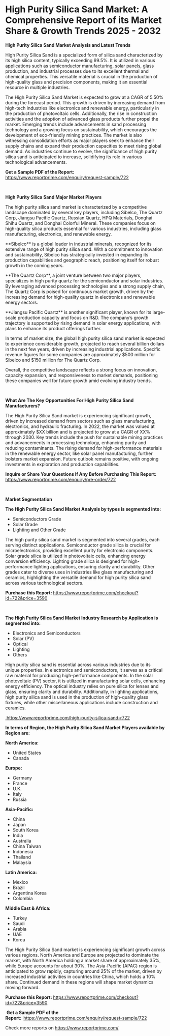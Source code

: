 <p><h1>High Purity Silica Sand Market: A Comprehensive Report of its Market Share & Growth Trends 2025 - 2032</h1></p><p><strong>High Purity Silica Sand Market Analysis and Latest Trends</strong></p>
<p><p>High Purity Silica Sand is a specialized form of silica sand characterized by its high silica content, typically exceeding 99.5%. It is utilized in various applications such as semiconductor manufacturing, solar panels, glass production, and industrial processes due to its excellent thermal and chemical properties. This versatile material is crucial in the production of high-quality glass and precision components, making it an essential resource in multiple industries.</p><p>The High Purity Silica Sand Market is expected to grow at a CAGR of 5.50% during the forecast period. This growth is driven by increasing demand from high-tech industries like electronics and renewable energy, particularly in the production of photovoltaic cells. Additionally, the rise in construction activities and the adoption of advanced glass products further propel the market. Emerging trends include advancements in sand processing technology and a growing focus on sustainability, which encourages the development of eco-friendly mining practices. The market is also witnessing consolidation efforts as major players seek to enhance their supply chains and expand their production capacities to meet rising global demand. As industries continue to evolve, the significance of high purity silica sand is anticipated to increase, solidifying its role in various technological advancements.</p></p>
<p><strong>Get a Sample PDF of the Report:&nbsp;</strong> <a href="https://www.reportprime.com/enquiry/request-sample/722?utm_campaign=3134&utm_medium=2&utm_source=Github&utm_content=ia&utm_term=18032025&utm_id=high-purity-silica-sand">https://www.reportprime.com/enquiry/request-sample/722</a></p>
<p>&nbsp;</p>
<p><strong>High Purity Silica Sand Major Market Players</strong></p>
<p><p>The high purity silica sand market is characterized by a competitive landscape dominated by several key players, including Sibelco, The Quartz Corp, Jiangsu Pacific Quartz, Russian Quartz, HPQ Materials, Donghai Shihu Quartz, and Donghai Colorful Mineral. These companies focus on high-quality silica products essential for various industries, including glass manufacturing, electronics, and renewable energy.</p><p>**Sibelco** is a global leader in industrial minerals, recognized for its extensive range of high purity silica sand. With a commitment to innovation and sustainability, Sibelco has strategically invested in expanding its production capabilities and geographic reach, positioning itself for robust growth in the coming years. </p><p>**The Quartz Corp**, a joint venture between two major players, specializes in high purity quartz for the semiconductor and solar industries. By leveraging advanced processing technologies and a strong supply chain, The Quartz Corp is poised for continuous market growth, driven by the increasing demand for high-quality quartz in electronics and renewable energy sectors.</p><p>**Jiangsu Pacific Quartz** is another significant player, known for its large-scale production capacity and focus on R&D. The company’s growth trajectory is supported by rising demand in solar energy applications, with plans to enhance its product offerings further.</p><p>In terms of market size, the global high purity silica sand market is expected to experience considerable growth, projected to reach several billion dollars in the next few years, driven by increasing industrial applications. Specific revenue figures for some companies are approximately $500 million for Sibelco and $150 million for The Quartz Corp.</p><p>Overall, the competitive landscape reflects a strong focus on innovation, capacity expansion, and responsiveness to market demands, positioning these companies well for future growth amid evolving industry trends.</p></p>
<p>&nbsp;</p>
<p><strong>What Are The Key Opportunities For High Purity Silica Sand Manufacturers?</strong></p>
<p><p>The High Purity Silica Sand market is experiencing significant growth, driven by increased demand from sectors such as glass manufacturing, electronics, and hydraulic fracturing. In 2022, the market was valued at approximately $XX billion and is projected to grow at a CAGR of XX% through 2030. Key trends include the push for sustainable mining practices and advancements in processing technology, enhancing purity and reducing contaminants. The rising demand for high-performance materials in the renewable energy sector, like solar panel manufacturing, further bolsters market expansion. Future outlook remains positive, with ongoing investments in exploration and production capabilities.</p></p>
<p><strong>Inquire or Share Your Questions If Any Before Purchasing This Report:</strong> <a href="https://www.reportprime.com/enquiry/pre-order/722?utm_campaign=3134&utm_medium=2&utm_source=Github&utm_content=ia&utm_term=18032025&utm_id=high-purity-silica-sand">https://www.reportprime.com/enquiry/pre-order/722</a></p>
<p>&nbsp;</p>
<p><strong>Market Segmentation</strong></p>
<p><strong>The High Purity Silica Sand Market Analysis by types is segmented into:</strong></p>
<p><ul><li>Semiconductors Grade</li><li>Solar Grade</li><li>Lighting and Other Grade</li></ul></p>
<p><p>The high purity silica sand market is segmented into several grades, each serving distinct applications. Semiconductor grade silica is crucial for microelectronics, providing excellent purity for electronic components. Solar grade silica is utilized in photovoltaic cells, enhancing energy conversion efficiency. Lighting grade silica is designed for high-performance lighting applications, ensuring clarity and durability. Other grades cater to diverse uses in industries like glass manufacturing and ceramics, highlighting the versatile demand for high purity silica sand across various technological sectors.</p></p>
<p><strong>Purchase this Report:&nbsp;</strong><a href="https://www.reportprime.com/checkout?id=722&price=3590&utm_campaign=3134&utm_medium=2&utm_source=Github&utm_content=ia&utm_term=18032025&utm_id=high-purity-silica-sand">https://www.reportprime.com/checkout?id=722&price=3590</a></p>
<p>&nbsp;</p>
<p><strong>The High Purity Silica Sand Market Industry Research by Application is segmented into:</strong></p>
<p><ul><li>Electronics and Semiconductors</li><li>Solar (PV)</li><li>Optical</li><li>Lighting</li><li>Others</li></ul></p>
<p><p>High purity silica sand is essential across various industries due to its unique properties. In electronics and semiconductors, it serves as a critical raw material for producing high-performance components. In the solar photovoltaic (PV) sector, it is utilized in manufacturing solar cells, enhancing energy efficiency. The optical industry relies on pure silica for lenses and glass, ensuring clarity and durability. Additionally, in lighting applications, high purity silica sand is used in the production of high-quality glass fixtures, while other miscellaneous applications include construction and ceramics.</p></p>
<p><a href="https://www.reportprime.com/high-purity-silica-sand-r722?utm_campaign=3134&utm_medium=2&utm_source=Github&utm_content=ia&utm_term=18032025&utm_id=high-purity-silica-sand">&nbsp;https://www.reportprime.com/high-purity-silica-sand-r722</a></p>
<p><strong>In terms of Region, the High Purity Silica Sand Market Players available by Region are:</strong></p>
<p>
    <p> <strong> North America: </strong>
        <ul>
            <li>United States</li>
            <li>Canada</li>
        </ul>
        </p> 
    <p> <strong> Europe: </strong>
        <ul>
            <li>Germany</li>
            <li>France</li>
            <li>U.K.</li>
            <li>Italy</li>
            <li>Russia</li>
        </ul>
        </p> 
    <p> <strong> Asia-Pacific: </strong>
        <ul>
            <li>China</li>
            <li>Japan</li>
            <li>South Korea</li>
            <li>India</li>
            <li>Australia</li>
            <li>China Taiwan</li>
            <li>Indonesia</li>
            <li>Thailand</li>
            <li>Malaysia</li>
        </ul>
        </p> 
    <p> <strong> Latin America: </strong>
        <ul>
            <li>Mexico</li>
            <li>Brazil</li>
            <li>Argentina Korea</li>
            <li>Colombia</li>
        </ul>
        </p> 
    <p> <strong> Middle East & Africa: </strong>
        <ul>
            <li>Turkey</li>
            <li>Saudi</li>
            <li>Arabia</li>
            <li>UAE</li>
            <li>Korea</li>
        </ul>
    </p>
    </p>
<p><p>The High Purity Silica Sand market is experiencing significant growth across various regions. North America and Europe are projected to dominate the market, with North America holding a market share of approximately 35%, while Europe accounts for about 30%. The Asia-Pacific (APAC) region is anticipated to grow rapidly, capturing around 25% of the market, driven by increased industrial activities in countries like China, which holds a 10% share. Continued demand in these regions will shape market dynamics moving forward.</p></p>
<p><strong>Purchase this Report: </strong><a href="https://www.reportprime.com/checkout?id=722&price=3590&utm_campaign=3134&utm_medium=2&utm_source=Github&utm_content=ia&utm_term=18032025&utm_id=high-purity-silica-sand">https://www.reportprime.com/checkout?id=722&price=3590</a></p>
<p>&nbsp;<strong>Get a Sample PDF of the Report:&nbsp;&nbsp;</strong><a href="https://www.reportprime.com/enquiry/request-sample/722?utm_campaign=3134&utm_medium=2&utm_source=Github&utm_content=ia&utm_term=18032025&utm_id=high-purity-silica-sand">https://www.reportprime.com/enquiry/request-sample/722</a></p>
<p><strong></strong></p>
<p>Check more reports on <a href="https://www.reportprime.com/?utm_campaign=3134&utm_medium=2&utm_source=Github&utm_content=ia&utm_term=18032025&utm_id=high-purity-silica-sand">https://www.reportprime.com/</a></p>